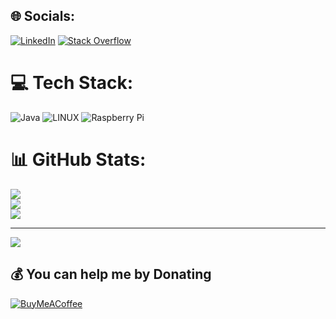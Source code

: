 
## 🌐 Socials:
[![LinkedIn](https://img.shields.io/badge/LinkedIn-%230077B5.svg?logo=linkedin&logoColor=white)](https://linkedin.com/in/josephgarwood) [![Stack Overflow](https://img.shields.io/badge/-Stackoverflow-FE7A16?logo=stack-overflow&logoColor=white)](https://stackoverflow.com/users/21559011/jgarw) 

# 💻 Tech Stack:
![Java](https://img.shields.io/badge/java-%23ED8B00.svg?style=for-the-badge&logo=java&logoColor=white) ![LINUX](https://img.shields.io/badge/Linux-FCC624?style=for-the-badge&logo=linux&logoColor=black) ![Raspberry Pi](https://img.shields.io/badge/-RaspberryPi-C51A4A?style=for-the-badge&logo=Raspberry-Pi)
# 📊 GitHub Stats:
![](https://github-readme-stats.vercel.app/api?username=JGarw&theme=dark&hide_border=false&include_all_commits=false&count_private=false)<br/>
![](https://github-readme-streak-stats.herokuapp.com/?user=JGarw&theme=dark&hide_border=false)<br/>
![](https://github-readme-stats.vercel.app/api/top-langs/?username=JGarw&theme=dark&hide_border=false&include_all_commits=false&count_private=false&layout=compact)

---
[![](https://visitcount.itsvg.in/api?id=JGarw&icon=0&color=0)](https://visitcount.itsvg.in)

  ## 💰 You can help me by Donating
  [![BuyMeACoffee](https://img.shields.io/badge/Buy%20Me%20a%20Coffee-ffdd00?style=for-the-badge&logo=buy-me-a-coffee&logoColor=black)](https://buymeacoffee.com/jgarw) 

  
<!-- Proudly created with GPRM ( https://gprm.itsvg.in ) -->
